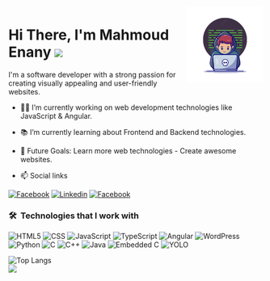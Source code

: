 <img align="right" src="https://raw.githubusercontent.com/mohamedelkashef15/mohamedelkashef15/main/github-profile.png" width="30%">
<h1>
  Hi There, I'm Mahmoud Enany 
  <img src="https://media.giphy.com/media/hvRJCLFzcasrR4ia7z/giphy.gif" width="28">
</h1>
<p>
I'm a software developer with a strong passion for creating visually appealing and user-friendly websites. 
</p>

- 👨‍💻 I’m currently working on web development technologies like JavaScript & Angular.
- 📚 I’m currently learning about Frontend and Backend technologies.
- 🎯 Future Goals: Learn more web technologies - Create awesome websites.
  
- 📫 Social links
<p>
<a href="https://www.facebook.com/share/1AgtWgxNHE/"><img
    src="https://img.shields.io/badge/-Facebook-3b5998?style=flat&logo=facebook&logoColor=white" alt="Facebook"></a>
<a href="https://www.linkedin.com/in/mahmoud-enany-ab3768220"><img
    src="https://img.shields.io/badge/-Linkedin-0072b1?style=flat&logo=linkedin&logoColor=white" alt="Linkedin"></a>
<a href="https://www.instagram.com/mahmoud_enany23"><img
    src="https://img.shields.io/badge/-Instagram-d62976?style=flat&logo=instagram&logoColor=white"
    alt="Facebook"></a>
</p>

### 🛠 &nbsp;Technologies that I work with
![HTML5](https://img.shields.io/badge/-HTML5-000000?style=flat&logo=html5)
![CSS](https://img.shields.io/badge/-CSS-000000?style=flat&logo=css3)
![JavaScript](https://img.shields.io/badge/-JavaScript-000000?style=flat&logo=javascript)
![TypeScript](https://img.shields.io/badge/-TypeScript-000000?style=flat&logo=typescript)
![Angular](https://img.shields.io/badge/Angular-DD0031?style=flat&logo=angular&logoColor=white&labelColor=B52E31)
![WordPress](https://img.shields.io/badge/-WordPress-000000?style=flat&logo=wordpress)
![Python](https://img.shields.io/badge/Python-3776AB?style=flat&logo=python&logoColor=white&labelColor=306998)
![C](https://img.shields.io/badge/C-A8B9CC?style=flat&logo=c&logoColor=white&labelColor=555555)
![C++](https://img.shields.io/badge/C++-00599C?style=flat&logo=c%2B%2B&logoColor=white&labelColor=444444)
![Java](https://img.shields.io/badge/Java-007396?style=flat&logo=java&logoColor=white&labelColor=333333)
![Embedded C](https://img.shields.io/badge/Embedded%20C-003366?style=flat&logo=c&logoColor=white&labelColor=222222)
![YOLO](https://img.shields.io/badge/YOLO-FFCC00?style=flat&logo=python&logoColor=black&labelColor=202020)



<!-- ![Top Langs](https://github-readme-stats.vercel.app/api/top-langs/?username=mohamedelkashef15&hide_progress=true) -->
![Top Langs](https://github-readme-stats.vercel.app/api/top-langs/?username=Mahmoud-Enany&layout=compact)
<br>
<a href="https://komarev.com/ghpvc/?username=Mahmoud-Enany&style=for-the-badge">
    <img src="https://komarev.com/ghpvc/?username=Mahmoud-Enany&style=for-the-badge">
</a>
